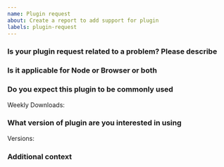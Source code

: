 ```yaml
---
name: Plugin request
about: Create a report to add support for plugin
labels: plugin-request
---
```


<!--
**NB:** Before opening a plugin support request against this repo, consider whether the plugin should/could be implemented in the [other OpenTelemetry client libraries](https://github.com/open-telemetry/). If so, please [open an issue on opentelemetry-specification](https://github.com/open-telemetry/opentelemetry-specification/issues/new) first.

You are welcome to try to build your own plugin. If you do, please let us know if you have any questions/feedback.
-->

### Is your plugin request related to a problem? Please describe
<!--
A clear and concise description of what the problem is. Ex. I'm always frustrated when [...]
-->


### Is it applicable for Node or Browser or both


### Do you expect this plugin to be commonly used
Weekly Downloads:

### What version of plugin are you interested in using
Versions:

### Additional context
<!--
Add any other context or screenshots about the plugin request here. Is there a reference you could point for the well-defined lifecycle methods?
-->

